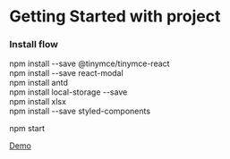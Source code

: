 # Getting Started with project

### Install flow

npm install --save @tinymce/tinymce-react\
npm install --save react-modal\
npm install antd\
npm install local-storage --save\
npm install xlsx\
npm install --save styled-components

npm start

[Demo](https://youtu.be/02I9m3sr7xo)

